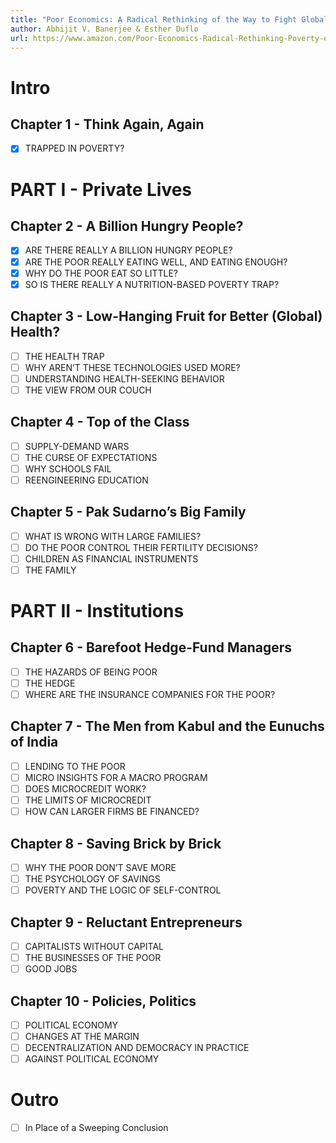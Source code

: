 ```yaml
---
title: "Poor Economics: A Radical Rethinking of the Way to Fight Global Policy"
author: Abhijit V. Banerjee & Esther Duflo
url: https://www.amazon.com/Poor-Economics-Radical-Rethinking-Poverty-ebook/dp/B007CI81IQ/
---
```


# Intro

## Chapter 1 - Think Again, Again

- [x] TRAPPED IN POVERTY?

# PART I - Private Lives

## Chapter 2 - A Billion Hungry People?

- [x] ARE THERE REALLY A BILLION HUNGRY PEOPLE?
- [x] ARE THE POOR REALLY EATING WELL, AND EATING ENOUGH?
- [x] WHY DO THE POOR EAT SO LITTLE?
- [x] SO IS THERE REALLY A NUTRITION-BASED POVERTY TRAP?

## Chapter 3 - Low-Hanging Fruit for Better (Global) Health?

- [ ] THE HEALTH TRAP
- [ ] WHY AREN’T THESE TECHNOLOGIES USED MORE?
- [ ] UNDERSTANDING HEALTH-SEEKING BEHAVIOR
- [ ] THE VIEW FROM OUR COUCH

## Chapter 4 - Top of the Class

- [ ] SUPPLY-DEMAND WARS
- [ ] THE CURSE OF EXPECTATIONS
- [ ] WHY SCHOOLS FAIL
- [ ] REENGINEERING EDUCATION

## Chapter 5 - Pak Sudarno’s Big Family

- [ ] WHAT IS WRONG WITH LARGE FAMILIES?
- [ ] DO THE POOR CONTROL THEIR FERTILITY DECISIONS?
- [ ] CHILDREN AS FINANCIAL INSTRUMENTS
- [ ] THE FAMILY

# PART II - Institutions

## Chapter 6 - Barefoot Hedge-Fund Managers

- [ ] THE HAZARDS OF BEING POOR
- [ ] THE HEDGE
- [ ] WHERE ARE THE INSURANCE COMPANIES FOR THE POOR?

## Chapter 7 - The Men from Kabul and the Eunuchs of India

- [ ] LENDING TO THE POOR
- [ ] MICRO INSIGHTS FOR A MACRO PROGRAM
- [ ] DOES MICROCREDIT WORK?
- [ ] THE LIMITS OF MICROCREDIT
- [ ] HOW CAN LARGER FIRMS BE FINANCED?

## Chapter 8 - Saving Brick by Brick

- [ ] WHY THE POOR DON’T SAVE MORE
- [ ] THE PSYCHOLOGY OF SAVINGS
- [ ] POVERTY AND THE LOGIC OF SELF-CONTROL

## Chapter 9 - Reluctant Entrepreneurs

- [ ] CAPITALISTS WITHOUT CAPITAL
- [ ] THE BUSINESSES OF THE POOR
- [ ] GOOD JOBS

## Chapter 10 - Policies, Politics

- [ ] POLITICAL ECONOMY
- [ ] CHANGES AT THE MARGIN
- [ ] DECENTRALIZATION AND DEMOCRACY IN PRACTICE
- [ ] AGAINST POLITICAL ECONOMY

# Outro

- [ ] In Place of a Sweeping Conclusion
